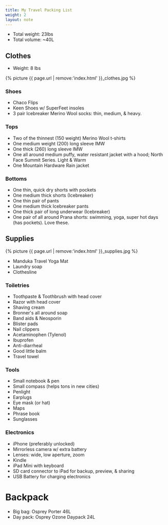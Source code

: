 ```yaml
---
title: My Travel Packing List
weight: 2
layout: note
---
```


- Total weight: 23lbs
- Total volume: ~40L

## Clothes 

- Weight: 8 lbs

{% picture {{ page.url | remove:'index.html' }}_clothes.jpg %}

### Shoes 

- Chaco Flips
- Keen Shoes w/ SuperFeet insoles
- 3 pair Icebreaker Merino Wool socks: thin, medium, & heavy. 


### Tops

- Two of the thinnest (150 weight) Merino Wool t-shirts 
- One medium weight (200) long sleeve IMW 
- One thick (260) long sleeve IMW 
- One all around medium puffy, water resistant jacket with a hood; North Face Summit Series. Light & Warm
- One Mountain Hardware Rain jacket


### Bottoms

- One thin, quick dry shorts with pockets
- One medium thick shorts (Icebreaker)
- One thin pair of pants
- One medium thick Icebreaker pants
- One thick pair of long underwear (Icebreaker)
- One pair of all around Prana shorts: swimming, yoga, super hot days (has pockets). Love these. 


## Supplies

{% picture {{ page.url | remove:'index.html' }}_supplies.jpg %}

- Manduka Travel Yoga Mat
- Laundry soap
- Clothesline


### Toiletries 

- Toothpaste & Toothbrush with head cover
- Razor with head cover
- Shaving cream
- Bronner's all around soap 
- Band aids & Neosporin
- Blister pads 
- Nail clippers
- Acetaminophen (Tylenol)
- Ibuprofen 
- Anti-diarrheal 
- Good little balm
- Travel towel


### Tools

- Small notebook & pen
- Small compass (helps tons in new cities)
- Penlight 
- Earplugs 
- Eye mask (or hat)
- Maps
- Phrase book
- Sunglasses


### Electronics

- iPhone (preferably unlocked)
- Mirrorless camera w/ extra battery
- Lenses: wide, low aperture, zoom
- Kindle
- iPad Mini with keyboard
- SD card connector to iPad for backup, preview, & sharing 
- USB Battery for charging electronics



# Backpack

- Big bag: Osprey Porter 46L
- Day pack: Osprey Ozone Daypack 24L